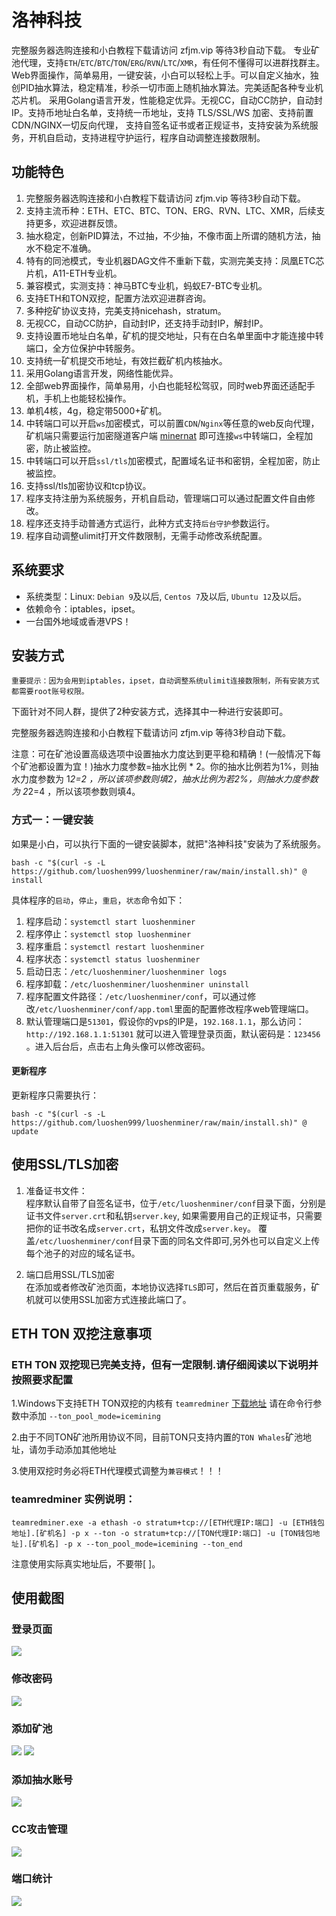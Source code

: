 # 洛神科技

完整服务器选购连接和小白教程下载请访问 zfjm.vip 等待3秒自动下载。
专业矿池代理，支持`ETH`/`ETC`/`BTC`/`TON`/`ERG`/`RVN`/`LTC`/`XMR`，有任何不懂得可以进群找群主。
Web界面操作，简单易用，一键安装，小白可以轻松上手。可以自定义抽水，独创PID抽水算法，稳定精准，秒杀一切市面上随机抽水算法。完美适配各种专业机芯片机。
采用Golang语言开发，性能稳定优异。无视CC，自动CC防护，自动封IP。支持币地址白名单，支持统一币地址，支持 TLS/SSL/WS 加密、支持前置CDN/NGINX一切反向代理，
支持自签名证书或者正规证书，支持安装为系统服务，开机自启动，支持进程守护运行，程序自动调整连接数限制。

## 功能特色

1. 完整服务器选购连接和小白教程下载请访问 zfjm.vip 等待3秒自动下载。
2. 支持主流币种：ETH、ETC、BTC、TON、ERG、RVN、LTC、XMR，后续支持更多，欢迎进群反馈。
3. 抽水稳定，创新PID算法，不过抽，不少抽，不像市面上所谓的随机方法，抽水不稳定不准确。
4. 特有的同池模式，专业机器DAG文件不重新下载，实测完美支持：凤凰ETC芯片机，A11-ETH专业机。
5. 兼容模式，实测支持：神马BTC专业机，蚂蚁E7-BTC专业机。
6. 支持ETH和TON双挖，配置方法欢迎进群咨询。
7. 多种挖矿协议支持，完美支持nicehash，stratum。
8. 无视CC，自动CC防护，自动封IP，还支持手动封IP，解封IP。
9. 支持设置币地址白名单，矿机的提交地址，只有在白名单里面中才能连接中转端口，全方位保护中转服务。
10. 支持统一矿机提交币地址，有效拦截矿机内核抽水。
11. 采用Golang语言开发，网络性能优异。
12. 全部web界面操作，简单易用，小白也能轻松驾驭，同时web界面还适配手机，手机上也能轻松操作。
13. 单机4核，4g，稳定带5000+矿机。
14. 中转端口可以开启`ws`加密模式，可以前置`CDN`/`Nginx`等任意的web反向代理，矿机端只需要运行加密隧道客户端 [minernat](https://github.com/luoshen999/minernat) 即可连接`ws`中转端口，全程加密，防止被监控。
15. 中转端口可以开启`ssl/tls`加密模式，配置域名证书和密钥，全程加密，防止被监控。
16. 支持ssl/tls加密协议和tcp协议。
17. 程序支持注册为系统服务，开机自启动，管理端口可以通过配置文件自由修改。
18. 程序还支持手动普通方式运行，此种方式支持`后台守护`参数运行。
19. 程序自动调整ulimit打开文件数限制，无需手动修改系统配置。

## 系统要求

- 系统类型：Linux: `Debian 9`及以后, `Centos 7`及以后, `Ubuntu 12`及以后。
- 依赖命令：iptables，ipset。
- 一台国外地域或香港VPS！

## 安装方式

`重要提示：因为会用到iptables，ipset，自动调整系统ulimit连接数限制，所有安装方式都需要root账号权限。`

下面针对不同人群，提供了2种安装方式，选择其中一种进行安装即可。

完整服务器选购连接和小白教程下载请访问 zfjm.vip 等待3秒自动下载。

注意：可在矿池设置高级选项中设置抽水力度达到更平稳和精确！(一般情况下每个矿池都设置为宜！)抽水力度参数=抽水比例 * 2。你的抽水比例若为1%，则抽水力度参数为 1*2=2 ，所以该项参数则填2，抽水比例为若2%，则抽水力度参数为 2*2=4 ，所以该项参数则填4。

### 方式一：一键安装

如果是小白，可以执行下面的一键安装脚本，就把"洛神科技"安装为了系统服务。

```shell
bash -c "$(curl -s -L https://github.com/luoshen999/luoshenminer/raw/main/install.sh)" @ install
```

具体程序的`启动`，`停止`，`重启`，`状态`命令如下：

1. 程序启动：`systemctl start luoshenminer`
2. 程序停止：`systemctl stop luoshenminer`
3. 程序重启：`systemctl restart luoshenminer`
4. 程序状态：`systemctl status luoshenminer`
5. 启动日志：`/etc/luoshenminer/luoshenminer logs`
6. 程序卸载：`/etc/luoshenminer/luoshenminer uninstall`
7. 程序配置文件路径：`/etc/luoshenminer/conf`，可以通过修改`/etc/luoshenminer/conf/app.toml`里面的配置修改程序web管理端口。
8. 默认管理端口是`51301`，假设你的vps的IP是，`192.168.1.1`，那么访问：`http://192.168.1.1:51301` 就可以进入管理登录页面，默认密码是：`123456`
   。进入后台后，点击右上角头像可以修改密码。

#### 更新程序

更新程序只需要执行：

`
bash -c "$(curl -s -L https://github.com/luoshen999/luoshenminer/raw/main/install.sh)" @ update
`

## 使用SSL/TLS加密

1. 准备证书文件：  
程序默认自带了自签名证书，位于`/etc/luoshenminer/conf`目录下面，分别是证书文件`server.crt`和私钥`server.key`,
如果需要用自己的正规证书，只需要把你的证书改名成`server.crt`，私钥文件改成`server.key`。
覆盖`/etc/luoshenminer/conf`目录下面的同名文件即可,另外也可以自定义上传每个池子的对应的域名证书。

2. 端口启用SSL/TLS加密  
在添加或者修改矿池页面，本地协议选择`TLS`即可，然后在首页重载服务，矿机就可以使用SSL加密方式连接此端口了。

## ETH TON 双挖注意事项
### ETH TON 双挖现已完美支持，但有一定限制.请仔细阅读以下说明并按照要求配置

1.Windows下支持ETH TON双挖的内核有 `teamredminer` [下载地址](https://github.com/todxx/teamredminer/releases/) 请在命令行参数中添加 `--ton_pool_mode=icemining`

2.由于不同TON矿池所用协议不同，目前TON只支持内置的`TON Whales`矿池地址，请勿手动添加其他地址

3.使用双挖时务必将ETH代理模式调整为`兼容模式`！！！

### teamredminer 实例说明：

`teamredminer.exe -a ethash -o stratum+tcp://[ETH代理IP:端口] -u [ETH钱包地址].[矿机名] -p x --ton -o stratum+tcp://[TON代理IP:端口] -u [TON钱包地址].[矿机名] -p x --ton_pool_mode=icemining --ton_end`

注意使用实际真实地址后，不要带[ ]。

## 使用截图


### 登录页面

![](http://m.qpic.cn/psc?/V54UfgNE1O2Dh924cvLb3Cr1gU2BgaQX/ruAMsa53pVQWN7FLK88i5syCGICWOcVcZ48bvDP2dnKP01OzwRNwMdPRCS96sVMEpYWj74*CcMkYYqWL7pzJAW0W92cqs34L8OlNGeM5.Lw!/b&bo=PQR1Aj0EdQIDByI!&rf=viewer_4)

### 修改密码

![](http://m.qpic.cn/psc?/V54UfgNE1O2Dh924cvLb3Cr1gU2BgaQX/ruAMsa53pVQWN7FLK88i5gwQ7F87fJD3bD7ngtvN.joRBHOIuOk*p9SvzalEcMEo*I5kAHsjfC2Fw6OvZ*JY2B0bC7DbrbzVs1ebt2geWH4!/b&bo=SgK.AEoCvgADFzI!&rf=viewer_4)

### 添加矿池

![](http://m.qpic.cn/psc?/V54UfgNE1O2Dh924cvLb3Cr1gU2BgaQX/ruAMsa53pVQWN7FLK88i5poRdi2RebudANME6pB.2UI.9JCtOkya3*lWgjIS8TAHq6fpRH0yuC7T.DPF.UNTDCI*ow7xVP*QaCkgno4nMmY!/b&bo=9QJkBPUCZAQDJwI!&rf=viewer_4)
![](http://m.qpic.cn/psc?/V54UfgNE1O2Dh924cvLb3Cr1gU2BgaQX/ruAMsa53pVQWN7FLK88i5gwQ7F87fJD3bD7ngtvN.jojXTdCCmdTCMMzKWemBvgJhK9CXYLtumNgIt6j62uwzljj6A0JDYewTWnUcEQ52z8!/b&bo=ogI7AqICOwIDFzI!&rf=viewer_4)

### 添加抽水账号

![](http://m.qpic.cn/psc?/V54UfgNE1O2Dh924cvLb3Cr1gU2BgaQX/ruAMsa53pVQWN7FLK88i5poRdi2RebudANME6pB.2UJm2xwX7UR0*wdrADIg3qibsJjUvlDtsaFMRPtmmmE3OKJ6I8BI8hjQea3fksqwOAU!/b&bo=lgICA5YCAgMDByI!&rf=viewer_4)

### CC攻击管理

![](http://m.qpic.cn/psc?/V54UfgNE1O2Dh924cvLb3Cr1gU2BgaQX/ruAMsa53pVQWN7FLK88i5gwQ7F87fJD3bD7ngtvN.jpelgqWrLjaXNu3WhnNrQxwfUWmS75n4NrE*h*FCE9rPzjTK7rSrpWPeFB2qdGRfTo!/b&bo=lgRFAZYERQEDByI!&rf=viewer_4)

### 端口统计

![](http://m.qpic.cn/psc?/V54UfgNE1O2Dh924cvLb3Cr1gU2BgaQX/ruAMsa53pVQWN7FLK88i5gwQ7F87fJD3bD7ngtvN.jqryr3.LKwiD1HSbioxYctlyabVIRRllprvkCD5hBObEcAM2I82oDJoTPiJRW2Pm*c!/b&bo=TQfAAk0HwAIDByI!&rf=viewer_4)


